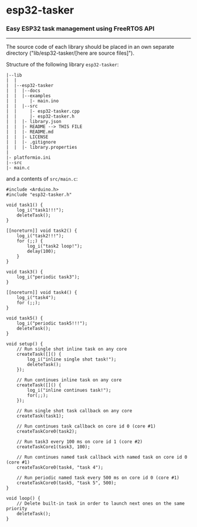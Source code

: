 # esp32-tasker
### Easy ESP32 task management using FreeRTOS API
___

The source code of each library should be placed in an own separate directory
("lib/esp32-tasker/[here are source files]").

Structure of the following library `esp32-tasker`:

```
|--lib
|  |
|  |--esp32-tasker
|  |  |--docs
|  |  |--examples
|  |     |- main.ino
|  |  |--src
|  |     |- esp32-tasker.cpp
|  |     |- esp32-tasker.h
|  |  |- library.json
|  |  |- README --> THIS FILE
|  |  |- README.md
|  |  |- LICENSE
|  |  |- .gitignore
|  |  |- library.properties
|
|- platformio.ini
|--src
|- main.c
```

and a contents of `src/main.c`:
```
#include <Arduino.h>
#include "esp32-tasker.h"

void task1() {
    log_i("task1!!!");
    deleteTask();
}

[[noreturn]] void task2() {
    log_i("task2!!!");
    for (;;) {
        log_i("task2 loop!");
        delay(100);
    }
}

void task3() {
    log_i("periodic task3");
}

[[noreturn]] void task4() {
    log_i("task4");
    for (;;);
}

void task5() {
    log_i("periodic task5!!!");
    deleteTask();
}

void setup() {
    // Run single shot inline task on any core
    createTask([]() {
        log_i("inline single shot task!");
        deleteTask();
    });

    // Run continues inline task on any core
    createTask([]() {
        log_i("inline continues task!");
        for(;;);
    });

    // Run single shot task callback on any core
    createTask(task1);

    // Run continues task callback on core id 0 (core #1)
    createTaskCore0(task2);

    // Run task3 every 100 ms on core id 1 (core #2)
    createTaskCore1(task3, 100);

    // Run continues named task callback with named task on core id 0 (core #1)
    createTaskCore0(task4, "task 4");
    
    // Run periodic named task every 500 ms on core id 0 (core #1)
    createTaskCore0(task5, "task 5", 500);
}

void loop() {
    // Delete built-in task in order to launch next ones on the same priority
    deleteTask();
}
```
